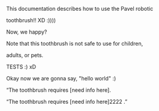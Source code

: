 This documentation describes how to use the Pavel robotic

toothbrush!!  XD :))))

Now, we happy? 

Note that this toothbrush is not safe to use for children,

adults, or pets.

TESTS :) xD 

Okay now we are gonna say, "hello world" :) 

“The toothbrush requires [need info here].

“The toothbrush requires [need info here]2222 .”